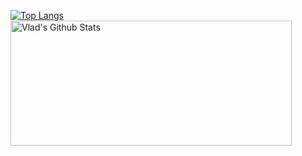 [![Top Langs](https://github-readme-stats.vercel.app/api/top-langs/?username=vladstepway)](https://github.com/anuraghazra/github-readme-stats)
<img width="450em" height="200em" align="left" alt="Vlad's Github Stats" src="https://github-readme-stats.vercel.app/api?username=vladstepway&show_icons=true?count_private=true&theme=tokyonight">
